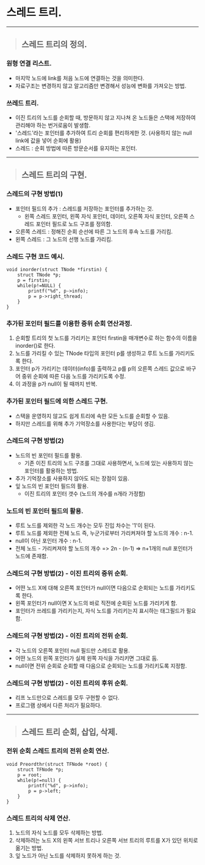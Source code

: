 
# 스레드 트리.

---------------------------------------------------------------------------------------------------------

> ## 스레드 트리의 정의.

### 원형 연결 리스트.
- 마지막 노드에 link를 처음 노드에 연결하는 것을 의미한다.
- 자료구조는 변경하지 않고 알고리즘만 변경해서 성능에 변화를 가져오는 방법.

### 쓰레드 트리.
- 이진 트리의 노드를 순회할 때, 방문하지 않고 지나쳐 온 노드들은 스택에 저장하여 관리해야 하는 번거로움이 발생함.
- '스레드'라는 포인터를 추가하여 트리 순회를 편리하게한 것. (사용하지 않는 null link에 값을 넣어 순회에 활용)
- 스레드 : 순회 방법에 따른 방문순서를 유지하는 포인터.

---------------------------------------------------------------------------------------------------------

> ## 스레드 트리의 구현.

### 스레드의 구현 방법(1)
- 포인터 필드의 추가 : 스레드를 저장하는 포인터를 추가하는 것.
  - 왼쪽 스레드 포인터, 왼쪽 자식 포인터, 데이터, 오른쪽 자식 포인터, 오른쪽 스레드 포인터 필드로 노드 구조를 정의함.
- 오른쪽 스레드 : 정해진 순회 순선에 따른 그 노드의 후속 노드를 가리킴.
- 왼쪽 스레드 : 그 노드의 선행 노드를 가리킴.

### 스레드 구현 코드 예시.
    void inorder(struct TNode *firstin) {
        struct TNode *p;
        p = firstin;
        while(p!=NULL) {
            printf("%d", p->info);
            p = p->right_thread;
        }
    }

### 추가된 포인터 필드를 이용한 중위 순회 연산과정.
1. 순회할 트리의 첫 노드를 가리키는 포인터 firstin을 매개변수로 하는 함수의 이름을 inorder()로 한다.
2. 노드를 가리킬 수 있는 TNode 타입의 포인터 p를 생성하고 루트 노드를 가리키도록 한다.
3. 포인터 p가 가리키는 데이터(info)를 출력하고 p를 p의 오른쪽 스레드 값으로 바구어 중위 순회에 따른 다음 노드를 가리키도록 수정.
4. 이 과정을 p가 null이 될 때까지 반복.

### 추가된 포인터 필드에 의한 스레드 구현.
- 스택을 운영하지 않고도 쉽게 트리에 속한 모든 노드를 순회할 수 있음.
- 하지만 스레드를 위해 추가 기억장소를 사용한다는 부담이 생김.

### 스레드의 구현 방법(2)
- 노드의 빈 포인터 필드를 활용.
  - 기존 이진 트리의 노드 구조를 그대로 사용하면서, 노드에 있는 사용하지 않는 포인터를 활용하는 방법.
- 추가 기억장소를 사용하지 않아도 되는 장점이 있음.
- 잎 노드의 빈 포인터 필드의 활용.
  - 이진 트리의 포인터 갯수 (노드의 개수를 n개라 가정함)

### 노드의 빈 포인터 필드의 활용.
- 루트 노드를 제외한 각 노드 개수는 모두 진입 차수는 '1'이 된다.
- 루트 노드를 제외한 전체 노드 즉, 누군가로부터 가리켜져야 할 노드의 개수 : n-1.
- null이 아닌 포인터 개수 : n-1.
- 전체 노드 - 가리켜져야 할 노드의 개수 => 2n - (n-1) => n+1개의 null 포인터가 노드에 존재함.

### 스레드의 구현 방법(2) - 이진 트리의 중위 순회.
- 어떤 노드 X에 대해 오른쪽 포인터가 null이면 다음으로 순회되는 노드를 가리키도록 한다.
- 왼쪽 포인터가 null이면 X 노드의 바로 직전에 순회된 노드를 가리키게 함.
- 포인터가 쓰레드를 가리키는지, 자식 노드를 가리키는지 표시하는 태그필드가 필요함.

### 스레드의 구현 방법(2) - 이진 트리의 전위 순회.
- 각 노드의 오른쪽 포인터 null 필드만 스레드로 활용.
- 어떤 노드의 왼쪽 포인터가 실제 왼쪽 자식을 가리키면 그대로 둠.
- null이면 전위 순회로 순회할 때 다음으로 순회되는 노드를 가리키도록 지정함.

### 스레드의 구현 방법(2) - 이진 트리의 후위 순회.
- 리프 노드만으로 스레드를 모두 구현할 수 없다.
- 프로그램 상에서 다른 처리가 필요하다.

---------------------------------------------------------------------------------------------------------

> ## 스레드 트리 순회, 삽입, 삭제.

### 전위 순회 스레드 트리의 전위 순회 연산.
    void Preordthr(struct TFNode *root) {
        struct TFNode *p;
        p = root;
        while(p!=null) {
            printf("%d", p->info);
            p = p->left;
        }
    }

### 스레드 트리의 삭제 연산.
1. 노드의 자식 노드를 모두 삭제하는 방법.
2. 삭제하려는 노드 X의 왼쪽 서브 트리나 오른쪽 서브 트리의 루트를 X가 있던 위치로 옮기는 방법.
3. 잎 노드가 아닌 노드를 삭제하지 못하게 하는 것.







